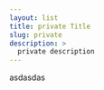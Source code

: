 ```yaml
---
layout: list
title: private Title
slug: private
description: >
  private description
---
```


asdasdas
